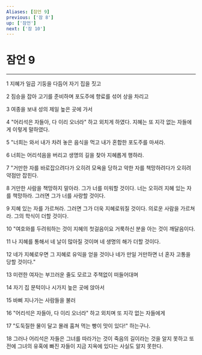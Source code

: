 ```yaml
---
Aliases: [잠언 9]
previous: ['잠 8']
up: ['잠언']
next: ['잠 10']
---
```

# 잠언 9

***


1 지혜가 일곱 기둥을 다듬어 자기 집을 짓고 

2 짐승을 잡아 고기를 준비하며 포도주에 향료를 섞어 상을 차리고 

3 여종을 보내 성의 제일 높은 곳에 가서 

4 "어리석은 자들아, 다 이리 오너라" 하고 외치게 하였다. 지혜는 또 지각 없는 자들에게 이렇게 말하였다. 

5 "너희는 와서 내가 차려 놓은 음식을 먹고 내가 혼합한 포도주를 마셔라. 

6 너희는 어리석음을 버리고 생명의 길을 찾아 지혜롭게 행하라. 

7 "거만한 자를 바로잡으려다가 오히려 모욕을 당하고 악한 자를 책망하려다가 오히려 약점만 잡힌다. 

8 거만한 사람을 책망하지 말아라. 그가 너를 미워할 것이다. 너는 오히려 지혜 있는 자를 책망하라. 그러면 그가 너를 사랑할 것이다. 

9 지혜 있는 자를 가르쳐라. 그러면 그가 더욱 지혜로워질 것이다. 의로운 사람을 가르쳐라. 그의 학식이 더할 것이다. 

10 "여호와를 두려워하는 것이 지혜의 첫걸음이요 거룩하신 분을 아는 것이 깨달음이다. 

11 나 지혜를 통해서 네 날이 많아질 것이며 네 생명의 해가 더할 것이다. 

12 네가 지혜로우면 그 지혜로 유익을 얻을 것이나 네가 만일 거만하면 너 혼자 고통을 당할 것이다." 

13 미련한 여자는 부끄러운 줄도 모르고 주책없이 떠들어대며 

14 자기 집 문턱이나 시가지 높은 곳에 앉아서 

15 바삐 지나가는 사람들을 불러 

16 "어리석은 자들아, 다 이리 오너라" 하고 외치며 또 지각 없는 자들에게 

17 "도둑질한 물이 달고 몰래 훔쳐 먹는 빵이 맛이 있다!" 하는구나. 

18 그러나 어리석은 자들은 그녀를 따라가는 것이 죽음의 길이라는 것을 알지 못하고 또 전에 그녀의 유혹에 빠진 자들이 지금 지옥에 있다는 사실도 알지 못한다.
